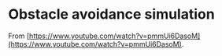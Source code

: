 # Obstacle avoidance simulation

From [https://www.youtube.com/watch?v=pmmUi6DasoM](https://www.youtube.com/watch?v=pmmUi6DasoM).